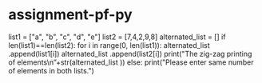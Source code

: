 # assignment-pf-py
list1 = ["a", "b", "c", "d", "e"] 
list2 = [7,4,2,9,8]
alternated_list = []
if len(list1)==len(list2):
for i in range(0, len(list1)):
 alternated_list .append(list1[i])
 alternated_list .append(list2[i])
print("The zig-zag printing of elements\n”+str(alternated_list ))
else:
print("Please enter same number of elements in both lists.")
